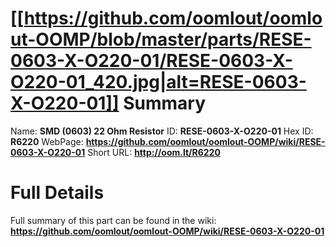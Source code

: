 
[[https://github.com/oomlout/oomlout-OOMP/blob/master/parts/RESE-0603-X-O220-01/RESE-0603-X-O220-01_420.jpg|alt=RESE-0603-X-O220-01]] 
Summary
=================

Name: __SMD (0603) 22 Ohm Resistor__
ID: __RESE-0603-X-O220-01__
Hex ID: __R6220__
WebPage: __https://github.com/oomlout/oomlout-OOMP/wiki/RESE-0603-X-O220-01__
Short URL: __http://oom.lt/R6220__

Full Details
==========================
Full summary of this part can be found in the wiki:   
__https://github.com/oomlout/oomlout-OOMP/wiki/RESE-0603-X-O220-01__   

